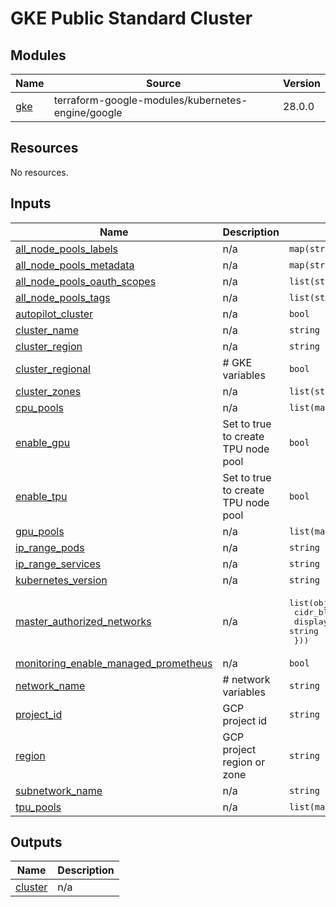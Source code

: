 # GKE Public Standard Cluster

## Modules

| Name | Source | Version |
|------|--------|---------|
| <a name="module_gke"></a> [gke](#module\_gke) | terraform-google-modules/kubernetes-engine/google | 28.0.0 |

## Resources

No resources.

## Inputs

| Name | Description | Type | Default | Required |
|------|-------------|------|---------|:--------:|
| <a name="input_all_node_pools_labels"></a> [all\_node\_pools\_labels](#input\_all\_node\_pools\_labels) | n/a | `map(string)` | n/a | yes |
| <a name="input_all_node_pools_metadata"></a> [all\_node\_pools\_metadata](#input\_all\_node\_pools\_metadata) | n/a | `map(string)` | n/a | yes |
| <a name="input_all_node_pools_oauth_scopes"></a> [all\_node\_pools\_oauth\_scopes](#input\_all\_node\_pools\_oauth\_scopes) | n/a | `list(string)` | n/a | yes |
| <a name="input_all_node_pools_tags"></a> [all\_node\_pools\_tags](#input\_all\_node\_pools\_tags) | n/a | `list(string)` | n/a | yes |
| <a name="input_autopilot_cluster"></a> [autopilot\_cluster](#input\_autopilot\_cluster) | n/a | `bool` | n/a | yes |
| <a name="input_cluster_name"></a> [cluster\_name](#input\_cluster\_name) | n/a | `string` | n/a | yes |
| <a name="input_cluster_region"></a> [cluster\_region](#input\_cluster\_region) | n/a | `string` | n/a | yes |
| <a name="input_cluster_regional"></a> [cluster\_regional](#input\_cluster\_regional) | # GKE variables | `bool` | n/a | yes |
| <a name="input_cluster_zones"></a> [cluster\_zones](#input\_cluster\_zones) | n/a | `list(string)` | n/a | yes |
| <a name="input_cpu_pools"></a> [cpu\_pools](#input\_cpu\_pools) | n/a | `list(map(any))` | n/a | yes |
| <a name="input_enable_gpu"></a> [enable\_gpu](#input\_enable\_gpu) | Set to true to create TPU node pool | `bool` | `true` | no |
| <a name="input_enable_tpu"></a> [enable\_tpu](#input\_enable\_tpu) | Set to true to create TPU node pool | `bool` | `false` | no |
| <a name="input_gpu_pools"></a> [gpu\_pools](#input\_gpu\_pools) | n/a | `list(map(any))` | n/a | yes |
| <a name="input_ip_range_pods"></a> [ip\_range\_pods](#input\_ip\_range\_pods) | n/a | `string` | n/a | yes |
| <a name="input_ip_range_services"></a> [ip\_range\_services](#input\_ip\_range\_services) | n/a | `string` | n/a | yes |
| <a name="input_kubernetes_version"></a> [kubernetes\_version](#input\_kubernetes\_version) | n/a | `string` | n/a | yes |
| <a name="input_master_authorized_networks"></a> [master\_authorized\_networks](#input\_master\_authorized\_networks) | n/a | <pre>list(object({<br>    cidr_block   = string<br>    display_name = string<br>  }))</pre> | `[]` | no |
| <a name="input_monitoring_enable_managed_prometheus"></a> [monitoring\_enable\_managed\_prometheus](#input\_monitoring\_enable\_managed\_prometheus) | n/a | `bool` | `false` | no |
| <a name="input_network_name"></a> [network\_name](#input\_network\_name) | # network variables | `string` | n/a | yes |
| <a name="input_project_id"></a> [project\_id](#input\_project\_id) | GCP project id | `string` | n/a | yes |
| <a name="input_region"></a> [region](#input\_region) | GCP project region or zone | `string` | `"us-central1"` | no |
| <a name="input_subnetwork_name"></a> [subnetwork\_name](#input\_subnetwork\_name) | n/a | `string` | n/a | yes |
| <a name="input_tpu_pools"></a> [tpu\_pools](#input\_tpu\_pools) | n/a | `list(map(any))` | n/a | yes |

## Outputs

| Name | Description |
|------|-------------|
| <a name="output_cluster"></a> [cluster](#output\_cluster) | n/a |